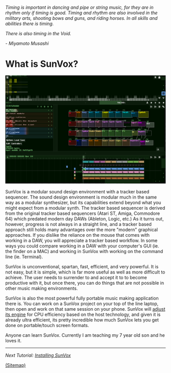 _Timing is important in dancing and pipe or string music, for they are in rhythm only
if timing is good. Timing and rhythm are also involved in the military arts, shooting bows
and guns, and riding horses. In all skills and abilities there is timing._

_There is also timing in the Void._

_- Miyamoto Musashi_

# What is SunVox?

![](1a.png)

SunVox is a modular sound design environment with a tracker based sequencer. The sound design environment is modular much in the same way as a modular synthesizer, but its capabilities extend beyond what you might expect from a modular synth. The tracker based sequencer is derived from the original tracker based sequencers (Atari ST, Amiga, Commodore 64) which predated modern day DAWs (Ableton, Logic, etc.) As it turns out, however, progress is not always in a straight line, and a tracker based approach still holds many advantages over the more "modern" graphical approaches. If you dislike the reliance on the mouse that comes with working in a DAW, you will appreciate a tracker based workflow. In some ways you could compare working in a DAW with your computer's GUI (ie. the finder on a MAC) and working in SunVox with working on the command line (ie. Terminal).

SunVox is unconventional, spartan, fast, efficient, and very powerful. It is not easy, but it is simple, which is far more useful as well as more difficult to achieve. The user needs to surrender to and accept it to to become productive with it, but once there, you can do things that are not possible in other music making environments.

SunVox is also the most powerful fully portable music making application there is. You can work on a SunVox project on your top of the line laptop, then open and work on that same session on your phone. SunVox will [adjust its engine](http://www.warmplace.ru/wiki/doku.php?id=sunvox:manual_en#comparison_of_different_versions) for CPU efficiency based on the host technology, and given it is already ultra efficient, its pretty incredible how much SunVox lets you get done on portable/touch screen formats.

Anyone can learn SunVox. Currently I am teaching my 7 year old son and he loves it.

---

_Next Tutorial: [Installing SunVox](../b--Installing-SunVox)_

[(Sitemap)](https://github.com/way-of-the-sunvox/Way-of-the-SunVox/blob/master/Sitemap.md)
